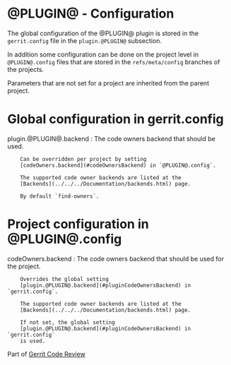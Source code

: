 # @PLUGIN@ - Configuration

The global configuration of the @PLUGIN@ plugin is stored in the `gerrit.config`
file in the `plugin.@PLUGIN@` subsection.

In addition some configuration can be done on the project level in
`@PLUGIN@.config` files that are stored in the `refs/meta/config` branches of
the projects.

Parameters that are not set for a project are inherited from the parent project.

# <a id="globalConfiguration">Global configuration in gerrit.config</a>

<a id="pluginCodeOwnersBackend">plugin.@PLUGIN@.backend</a>
:       The code owners backend that should be used.

        Can be overridden per project by setting
        [codeOwners.backend](#codeOwnersBackend) in `@PLUGIN@.config`.

        The supported code owner backends are listed at the
        [Backends](../../../Documentation/backends.html) page.

        By default `find-owners`.


# <a id="projectConfiguration">Project configuration in @PLUGIN@.config</a>

<a id="codeOwnersBackend">codeOwners.backend</a>
:       The code owners backend that should be used for the project.

        Overrides the global setting
        [plugin.@PLUGIN@.backend](#pluginCodeOwnersBackend) in `gerrit.config`.

        The supported code owner backends are listed at the
        [Backends](../../../Documentation/backends.html) page.

        If not set, the global setting
        [plugin.@PLUGIN@.backend](#pluginCodeOwnersBackend) in `gerrit.config`
        is used.

Part of [Gerrit Code Review](../../../Documentation/index.html)

